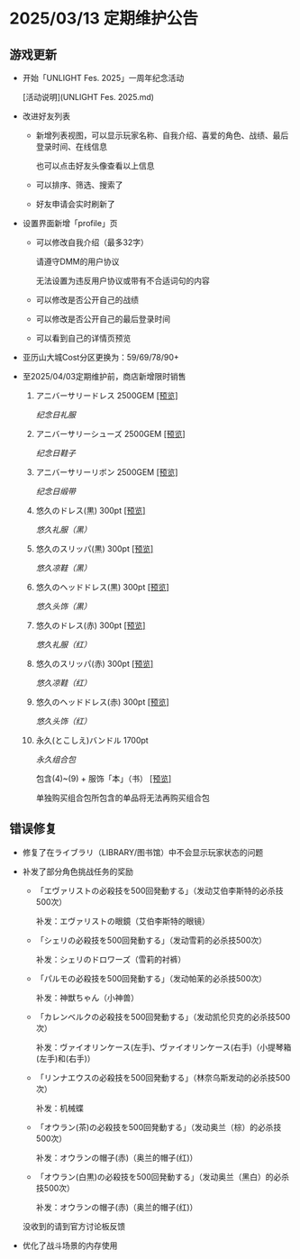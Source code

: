 # 2025/03/13 定期维护公告

## 游戏更新

- 开始「UNLIGHT Fes. 2025」一周年纪念活动

  [活动说明](UNLIGHT Fes. 2025.md)

- 改进好友列表

  - 新增列表视图，可以显示玩家名称、自我介绍、喜爱的角色、战绩、最后登录时间、在线信息

    也可以点击好友头像查看以上信息

  - 可以排序、筛选、搜索了

  - 好友申请会实时刷新了

- 设置界面新增「profile」页

  - 可以修改自我介绍（最多32字）

    请遵守DMM的用户协议

    无法设置为违反用户协议或带有不合适词句的内容

  - 可以修改是否公开自己的战绩

  - 可以修改是否公开自己的最后登录时间

  - 可以看到自己的详情页预览

- 亚历山大城Cost分区更换为：59/69/78/90+

- 至2025/04/03定期维护前，商店新增限时销售

  1. アニバーサリードレス 2500GEM  <a href="imgs/costumes/アニバーサリードレス_Preview.jpg"  target="_blank">[预览]</a>

     *纪念日礼服*

  2. アニバーサリーシューズ 2500GEM  <a href="imgs/costumes/アニバーサリーシューズ_Preview.png"  target="_blank">[预览]</a>

     *纪念日鞋子*

  3. アニバーサリーリボン 2500GEM  <a href="imgs/costumes/アニバーサリーリボン_Preview.png"  target="_blank">[预览]</a>

     *纪念日缎带*

  4. 悠久のドレス(黒) 300pt  <a href="imgs/costumes/悠久のドレス（黒・赤）_Preview.jpg"  target="_blank">[预览]</a>

     *悠久礼服（黑）*

  5. 悠久のスリッパ(黒) 300pt  <a href="imgs/costumes/悠久のスリッパ（黒・赤）_Preview.jpg"  target="_blank">[预览]</a>

     *悠久凉鞋（黑）*

  6. 悠久のヘッドドレス(黒) 300pt  <a href="imgs/costumes/悠久のヘッドドレス（黒・赤）_Preview.jpg"  target="_blank">[预览]</a>

     *悠久头饰（黒）*

  7. 悠久のドレス(赤) 300pt  <a href="imgs/costumes/悠久のドレス（黒・赤）_Preview.png"  target="_blank">[预览]</a>

     *悠久礼服（红）*

  8. 悠久のスリッパ(赤) 300pt  <a href="imgs/costumes/悠久のスリッパ（黒・赤）_Preview.jpg"  target="_blank">[预览]</a>

     *悠久凉鞋（红）*

  9. 悠久のヘッドドレス(赤) 300pt  <a href="imgs/costumes/悠久のヘッドドレス（黒・赤）_Preview.jpg"  target="_blank">[预览]</a>

     *悠久头饰（红）*

  10. 永久(とこしえ)バンドル 1700pt

      *永久组合包*

      包含(4)~(9) + 服饰「本」（书） <a href="imgs/costumes/本_Preview.png"  target="_blank">[预览]</a>

      单独购买组合包所包含的单品将无法再购买组合包

## 错误修复

- 修复了在ライブラリ（LIBRARY/图书馆）中不会显示玩家状态的问题

- 补发了部分角色挑战任务的奖励

  - 「エヴァリストの必殺技を500回発動する」（发动艾伯李斯特的必杀技500次）

    补发：エヴァリストの眼鏡（艾伯李斯特的眼镜）

  - 「シェリの必殺技を500回発動する」（发动雪莉的必杀技500次）

    补发：シェリのドロワーズ（雪莉的衬裤）

  - 「パルモの必殺技を500回発動する」（发动帕茉的必杀技500次）

    补发：神獣ちゃん（小神兽）

  - 「カレンベルクの必殺技を500回発動する」（发动凯伦贝克的必杀技500次）

    补发：ヴァイオリンケース(左手)、ヴァイオリンケース(右手)（小提琴箱 (左手)和(右手)）

  - 「リンナエウスの必殺技を500回発動する」（林奈乌斯发动的必杀技500次）

    补发：机械蝶

  - 「オウラン(茶)の必殺技を500回発動する」（发动奥兰（棕）的必杀技500次）

    补发：オウランの帽子(赤)（奥兰的帽子(红)）

  - 「オウラン(白黒)の必殺技を500回発動する」（发动奥兰（黑白）的必杀技500次）

    补发：オウランの帽子(赤)（奥兰的帽子(红)）

  没收到的请到官方讨论板反馈

- 优化了战斗场景的内存使用


